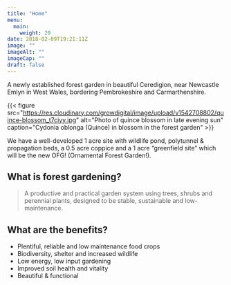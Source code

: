```yaml
---
title: "Home"
menu: 
  main:
    weight: 20
date: 2018-02-09T19:21:11Z
image: ""
imageAlt: ""
imageCap: ""
draft: false
---
```


A newly established forest garden in beautiful Ceredigion, near Newcastle Emlyn in West Wales, bordering Pembrokeshire and Carmarthenshire.

{{< figure src="https://res.cloudinary.com/growdigital/image/upload/v1542708802/quince-blossom_t7ciyy.jpg" alt="Photo of quince blossom in late evening sun" caption="Cydonia oblonga (Quince) in blossom in the forest garden" >}}

We have a well-developed 1 acre site with wildlife pond, polytunnel & propagation beds, a 0.5 acre coppice and a 1 acre “greenfield site” which will be the new OFG! (Ornamental Forest Garden!).

## What is forest gardening?

> A productive and practical garden system using trees, shrubs and perennial plants, designed to be stable, sustainable and low-maintenance.

## What are the benefits?

* Plentiful, reliable and low maintenance food crops
* Biodiversity, shelter and increased wildlife
* Low energy, low input gardening
* Improved soil health and vitality
* Beautiful & functional
